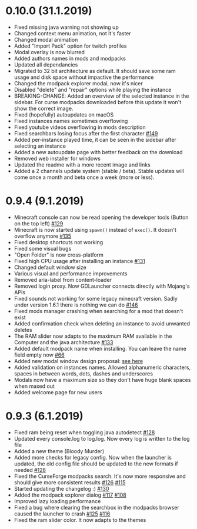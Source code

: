 # 0.10.0 (31.1.2019)
- Fixed missing java warning not showing up
- Changed context menu animation, not it's faster
- Changed modal animation
- Added "Import Pack" option for twitch profiles
- Modal overlay is now blurred
- Added authors names in mods and modpacks
- Updated all dependancies
- Migrated to 32 bit architecture as default. It should save some ram usage and disk space without impactive the performance
- Changed the modpack explorer modal, now it's nicer
- Disabled "delete" and "repair" options while playing the instance
- BREAKING-CHANGE: Added an overview of the selected instance in the sidebar. For curse modpacks downloaded before this update it won't show the correct image.
- Fixed (hopefully) autoupdates on macOS
- Fixed instances names sometimes overflowing
- Fixed youtube videos overflowing in mods description
- Fixed searchbars losing focus after the first character [#149](https://github.com/gorilla-devs/GDLauncher/issues/149)
- Added per-instance played time, it can be seen in the sidebar after selecting an instance
- Added a new autoupdate page with better feedback on the download
- Removed web installer for windows
- Updated the readme with a more recent image and links
- Added a 2 channels update system (stable / beta). Stable updates will come once a month and beta once a week (more or less).


# 0.9.4 (9.1.2019)
- Minecraft console can now be read opening the developer tools (Button on the top left) [#129](https://github.com/gorilla-devs/GDLauncher/issues/129)
- Minecraft is now started using `spawn()` instead of `exec()`. It doesn't overflow anymore [#135](https://github.com/gorilla-devs/GDLauncher/issues/135)
- Fixed desktop shortcuts not working
- Fixed some visual bugs
- "Open Folder" is now cross-platform
- Fixed high CPU usage after installing an instance [#131](https://github.com/gorilla-devs/GDLauncher/issues/131)
- Changed default window size
- Various visual and performance improvements
- Removed aria-label from content-loader
- Removed login proxy. Now GDLauncher connects directly with Mojang's APIs
- Fixed sounds not working for some legacy minecraft version. Sadly under version 1.6.1 there is nothing we can do [#146](https://github.com/gorilla-devs/GDLauncher/issues/146)
- Fixed mods manager crashing when searching for a mod that doesn't exist 
- Added confirmation check when deleting an instance to avoid unwanted deletes
- The RAM slider now adapts to the maximum RAM available in the Computer and the java architecture [#133](https://github.com/gorilla-devs/GDLauncher/issues/133)
- Added default modpack name when installing. You can leave the name field empty now [#66](https://github.com/gorilla-devs/GDLauncher/issues/66)
- Added new modal window design proposal: [see here](https://imgur.com/gallery/A8JRrI4)
- Added validation on instances names. Allowed alphanumeric characters, spaces in between words, dots, dashes and underscores
- Modals now have a maximum size so they don't have huge blank spaces when maxed out
- Added welcome page for new users

# 0.9.3 (6.1.2019)
- Fixed ram being reset when toggling java autodetect [#128](https://github.com/gorilla-devs/GDLauncher/issues/128)
- Updated every console.log to log.log. Now every log is written to the log file
- Added a new theme (Bloody Murder)
- Added more checks for legacy config. Now when the launcher is updated, the old config file should be updated to the new formats if needed [#128](https://github.com/gorilla-devs/GDLauncher/issues/128)
- Fixed the CurseForge modpacks search. It's now more responsive and should give more consistent results [#126](https://github.com/gorilla-devs/GDLauncher/issues/126) [#115](https://github.com/gorilla-devs/GDLauncher/issues/115)
- Started updating the changelog :) [#130](https://github.com/gorilla-devs/GDLauncher/issues/130)
- Added the modpack explorer dialog [#117](https://github.com/gorilla-devs/GDLauncher/issues/117) [#108](https://github.com/gorilla-devs/GDLauncher/issues/108)
- Improved lazy loading performance
- Fixed a bug where clearing the searchbox in the modpacks browser caused the launcher to crash [#125](https://github.com/gorilla-devs/GDLauncher/issues/125) [#116](https://github.com/gorilla-devs/GDLauncher/issues/116)
- Fixed the ram slider color. It now adapts to the themes